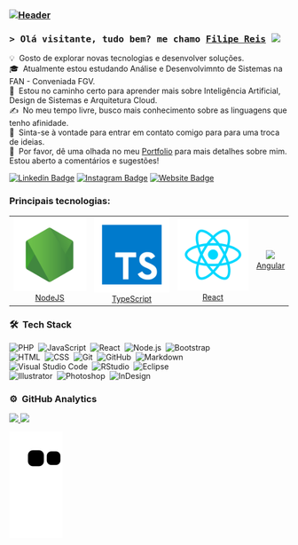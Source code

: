 ### [![Header](https://i.imgur.com/0zXcJn7.png "Header")](https://abre.ai/devfilipemarques/)
### <samp>&gt; Olá visitante, tudo bem? me chamo <a href="https://abre.ai/devfilipemarques" target="_blank">Filipe Reis</a> <img src="https://media.giphy.com/media/hvRJCLFzcasrR4ia7z/giphy.gif" width="25"> </samp>

💡 &nbsp;Gosto de explorar novas tecnologias e desenvolver soluções.\
🎓 &nbsp;Atualmente estou estudando Análise e Desenvolvimnto de Sistemas na FAN - Conveniada FGV.\
🌱 &nbsp;Estou no caminho certo para aprender mais sobre Inteligência Artificial, Design de Sistemas e Arquitetura Cloud.\
✍️ &nbsp;No meu tempo livre, busco mais conhecimento sobre as linguagens que tenho afinidade.\
💬 &nbsp;Sinta-se à vontade para entrar em contato comigo para para uma troca de ideias.\
📄 &nbsp;Por favor, dê uma olhada no meu [Portfolio](https://beacons.ai/devfilipemarques) para mais detalhes sobre mim. Estou aberto a comentários e sugestões!

[![Linkedin Badge](https://img.shields.io/badge/-LinkedIn-0e76a8?style=flat-square&logo=Linkedin&logoColor=white)](https://www.linkedin.com/in/devfilipemarques/)
[![Instagram Badge](https://img.shields.io/badge/-Instagram-e4405f?style=flat-square&logo=Instagram&logoColor=white)](https://instagram.com/devfilipemarques/)
[![Website Badge](https://img.shields.io/badge/Website-3b5998?style=flat-square&logo=google-chrome&logoColor=white)](https://abre.ai/devfilipemarques)

### Principais tecnologias:
<table cellspacing="5" cellpadding="5" width="100%">
  <tr> 
    <td align="center">
      <a href="https://nodejs.org/">
        <img src="https://github.com/asudbury/asudbury/raw/master/assets/svg/nodejs.svg"/><br>NodeJS
      </a>
    </td>
    <td align="center">
      <a href="https://typescriptlang.org">
        <img src="https://github.com/asudbury/asudbury/raw/master/assets/svg/typescript.svg"/><br>TypeScript
      </a>  
    </td>
    <td align="center">
      <a href="https://reactjs.org">
        <img src="https://raw.githubusercontent.com/asudbury/asudbury/master/assets/svg/react.svg"/><br>React
      </a>  
    </td>
    <td align="center">
      <a href="https://angular.io/">
        <img src="https://www.vectorlogo.zone/logos/angular/angular-icon.svg"/><br>Angular
      </a>  
    </td>
</table>
                                                                             

### 🛠 &nbsp;Tech Stack

![PHP](https://img.shields.io/badge/PHP-777BB4?style=flat&logo=php&logoColor=white)&nbsp;
![JavaScript](https://img.shields.io/badge/-JavaScript-05122A?style=flat&logo=javascript)&nbsp;
![React](https://img.shields.io/badge/-React-05122A?style=flat&logo=react)&nbsp;
![Node.js](https://img.shields.io/badge/-Node.js-05122A?style=flat&logo=node.js)&nbsp;
![Bootstrap](https://img.shields.io/badge/-Bootstrap-05122A?style=flat&logo=bootstrap&logoColor=563D7C)\
![HTML](https://img.shields.io/badge/-HTML-05122A?style=flat&logo=HTML5)&nbsp;
![CSS](https://img.shields.io/badge/-CSS-05122A?style=flat&logo=CSS3&logoColor=1572B6)&nbsp;
![Git](https://img.shields.io/badge/-Git-05122A?style=flat&logo=git)&nbsp;
![GitHub](https://img.shields.io/badge/-GitHub-05122A?style=flat&logo=github)&nbsp;
![Markdown](https://img.shields.io/badge/-Markdown-05122A?style=flat&logo=markdown)\
![Visual Studio Code](https://img.shields.io/badge/-Visual%20Studio%20Code-05122A?style=flat&logo=visual-studio-code&logoColor=007ACC)&nbsp;
![RStudio](https://img.shields.io/badge/-RStudio-05122A?style=flat&logo=rstudio)&nbsp;
![Eclipse](https://img.shields.io/badge/-Eclipse-05122A?style=flat&logo=eclipse-ide&logoColor=2C2255)\
![Illustrator](https://img.shields.io/badge/-Illustrator-05122A?style=flat&logo=adobe-illustrator)&nbsp;
![Photoshop](https://img.shields.io/badge/-Photoshop-05122A?style=flat&logo=adobe-photoshop)&nbsp;
![InDesign](https://img.shields.io/badge/-InDesign-05122A?style=flat&logo=adobe-indesign)
  


### ⚙️ &nbsp;GitHub Analytics

<p>
<a href="https://github.com/devfilipemarques">
  <img height="150em" src="https://github-readme-stats-eight-theta.vercel.app/api?username=devfilipemarques&show_icons=true&theme=algolia&include_all_commits=true&count_private=true"/>
  <img height="150em" src="https://github-readme-stats-eight-theta.vercel.app/api/top-langs/?username=devfilipemarques&layout=compact&langs_count=8&theme=algolia"/>
</a>
</p>

![Snake animation](https://github.com/rafaballerini/rafaballerini/blob/output/github-contribution-grid-snake.svg)


